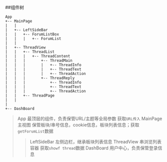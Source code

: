 ##组件树

```
App
+-- MainPage
|   |
|   +-- LeftSideBar 
|   |   +-- ForumListBox 
|   |   |   +-- ForumList 
|   |
|   +-- ThreadView 
|   |   +-- ThreadList 
|   |   |   +-- ThreadContent
|   |   |       +-- ThreadMain
|   |   |       |   +-- ThreadInfo
|   |   |       |   +-- ThreadText
|   |   |       |   +-- ThreadAction
|   |   |       +-- ThreadReply
|   |   |           +-- ThreadInfo
|   |   |           +-- ThreadText
|   |   |           +-- ThreadAction
|   |   +-- ThreadPage 
|   |
|   
+-- DashBoard
```

> App 最顶层的组件，负责保管URL/主题等全局参数 获取`URL传入`
> MainPage 主视图 保管板块/串号信息，cookie信息，板块列表信息；获取`getForumList`数据
>> LeftSideBar 左侧边栏，继承板块列表信息
>> ThreadView 串浏览列表 容器 获取`showf thread`数据
> DashBoard 用户中心，负责保管登录信息
